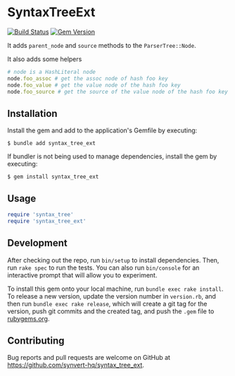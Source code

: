 # SyntaxTreeExt

[![Build Status](https://github.com/synvert-hq/syntax_tree_ext/actions/workflows/main.yml/badge.svg)](https://github.com/synvert-hq/syntax_tree_ext/actions/workflows/main.yml)
[![Gem Version](https://img.shields.io/gem/v/syntax_tree_ext.svg)](https://rubygems.org/gems/syntax_tree_ext)

It adds `parent_node` and `source` methods to the `ParserTree::Node`.

It also adds some helpers

```ruby
# node is a HashLiteral node
node.foo_assoc # get the assoc node of hash foo key
node.foo_value # get the value node of the hash foo key
node.foo_source # get the source of the value node of the hash foo key
```

## Installation

Install the gem and add to the application's Gemfile by executing:

    $ bundle add syntax_tree_ext

If bundler is not being used to manage dependencies, install the gem by executing:

    $ gem install syntax_tree_ext

## Usage

```ruby
require 'syntax_tree'
require 'syntax_tree_ext'
```

## Development

After checking out the repo, run `bin/setup` to install dependencies. Then, run `rake spec` to run the tests. You can also run `bin/console` for an interactive prompt that will allow you to experiment.

To install this gem onto your local machine, run `bundle exec rake install`. To release a new version, update the version number in `version.rb`, and then run `bundle exec rake release`, which will create a git tag for the version, push git commits and the created tag, and push the `.gem` file to [rubygems.org](https://rubygems.org).

## Contributing

Bug reports and pull requests are welcome on GitHub at https://github.com/synvert-hq/syntax_tree_ext.

